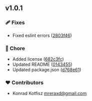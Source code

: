 
## v1.0.1


### 🩹 Fixes

- Fixed eslint errors ([2803f46](https://github.com/MrEraxd/nuxt-sal/commit/2803f46))

### 🏡 Chore

- Added license ([682c3fc](https://github.com/MrEraxd/nuxt-sal/commit/682c3fc))
- Updated README ([0143455](https://github.com/MrEraxd/nuxt-sal/commit/0143455))
- Updated package.json ([d768e61](https://github.com/MrEraxd/nuxt-sal/commit/d768e61))

### ❤️ Contributors

- Konrad Kotfisz <mreraxd@gmail.com>

